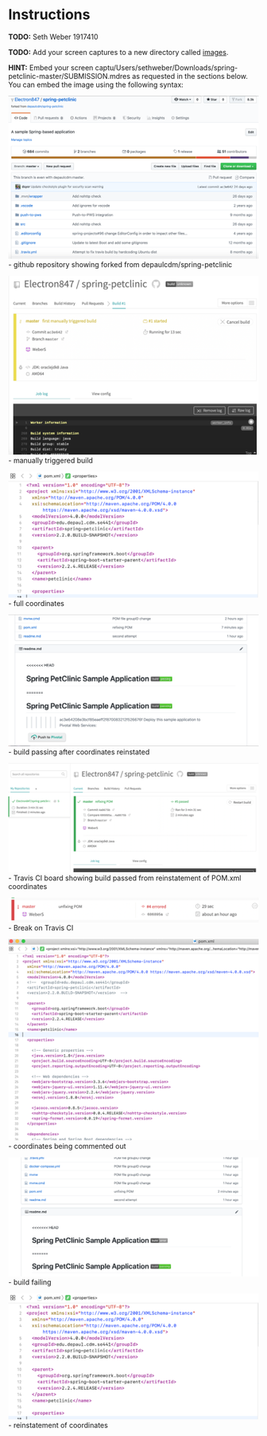 # Instructions
**TODO:** Seth Weber 1917410

**TODO:** Add your screen captures to a new directory called [images](images).

**HINT:** Embed your screen captu/Users/sethweber/Downloads/spring-petclinic-master/SUBMISSION.mdres as requested in the sections below. You can embed the image using the following syntax:



![Image Screenshot](FiguresHW5/Screen%20Shot%202020-02-26%20at%204.50.49%20PM.png) - github repository showing forked from depaulcdm/spring-petclinic

![](FiguresHW5/Screen%20Shot%202020-02-26%20at%2011.00.56%20PM.png) - manually triggered build

![](FiguresHW5/Screen%20Shot%202020-02-27%20at%2012.08.04%20PM.png) - full coordinates

![](FiguresHW5/Screen%20Shot%202020-02-27%20at%201.53.42%20PM.png) - build passing after coordinates reinstated

![](FiguresHW5/Screen%20Shot%202020-02-27%20at%201.53.29%20PM.png) - Travis CI board showing build passed from reinstatement of POM.xml coordinates

![](FiguresHW5/Screen%20Shot%202020-02-27%20at%202.59.48%20PM.png) - Break on Travis CI

![](FiguresHW5/Screen%20Shot%202020-02-27%20at%201.45.17%20PM.png) - coordinates being commented out

![](FiguresHW5/Screen%20Shot%202020-02-27%20at%201.45.44%20PM.png) - build failing

![](FiguresHW5/Screen%20Shot%202020-02-27%20at%2012.08.04%20PM.png) - reinstatement of coordinates



